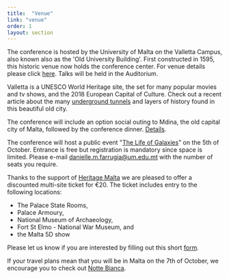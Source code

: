 ```yaml
---
title:  "Venue"
link: "venue"
order: 1
layout: section
---
```


The conference is hosted by the University of Malta on the Valletta Campus, also known also as the 'Old University Building'. First constructed in 1595, this historic venue now holds the conference center. For venue details please click <a href="http://www.um.edu.mt/conferenceunit">here</a>. Talks will be held in the Auditorium.

Valletta is a UNESCO World Heritage site, the set for many popular movies and tv shows, and the 2018 European Capital of Culture. Check out a recent article about the many <a href="https://www.theguardian.com/cities/2017/feb/20/malta-secret-tunnels-inside-newly-discovered-underworld-valletta">underground tunnels</a> and layers of history found in this beautiful old city.

The conference will include an option social outing to Mdina, the old capital city of Malta, followed by the conference dinner. [Details](https://www.um.edu.mt/conferenceunit/rggd2017/mdinatour).

The conference will host a public event "[The Life of Galaxies](http://bit.ly/LoGalaxies2017)" on the 5th of October. Entrance is free but registration is mandatory since space is limited. Please e-mail danielle.m.farrugia@um.edu.mt with the number of seats you require.

Thanks to the support of [Heritage Malta](http://heritagemalta.org/) we are pleased to offer a discounted multi-site ticket for &euro;20. The ticket includes entry to the following locations:

 - The Palace State Rooms,
 - Palace Armoury,
 - National Museum of Archaeology,
 - Fort St Elmo - National War Museum, and
 - the Malta 5D show

Please let us know if you are interested by filling out this short [form](https://goo.gl/forms/k9YQRFWXOtzHo4tw2).

If your travel plans mean that you will be in Malta on the 7th of October, we encourage you to check out [Notte Bianca](http://bay.com.mt/vallettas-spectacular-notte-bianca-return-next-month/).
